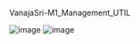 VanajaSri-M1_Management_UTIL

![image](https://user-images.githubusercontent.com/98846705/154530453-373a93f6-a287-4bde-8e94-c3648c28ef8d.png)    ![image](https://user-images.githubusercontent.com/98846705/154530496-3112cf70-1dd6-4378-8aef-11073b85bc7e.png)

